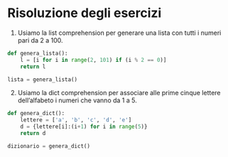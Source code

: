 # Risoluzione degli esercizi

1. Usiamo la list comprehension per generare una lista con tutti i numeri pari da 2 a 100.

```py
def genera_lista():
    l = [i for i in range(2, 101) if (i % 2 == 0)]
    return l

lista = genera_lista()
```

2. Usiamo la dict comprehension per associare alle prime cinque lettere dell’alfabeto i numeri che vanno da 1 a 5.

```py
def genera_dict():
    lettere = ['a', 'b', 'c', 'd', 'e']
    d = {lettere[i]:(i+1) for i in range(5)}
    return d

dizionario = genera_dict()
```
